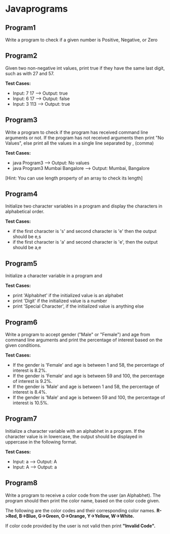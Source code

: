 # Javaprograms
## Program1
Write a program to check if a given number is Positive, Negative, or Zero
## Program2
Given two non-negative int values, print true if they have the same last digit, such as with 27 and 57.

**Test Cases:**
- Input: 7 17  --> Output: true
- Input: 6 17  --> Output: false
- Input: 3 113 --> Output: true
## Program3
Write a program to check if the program has received command line arguments or not. If the program has not received arguments then print "No Values", else print all the values in a single line separated by , (comma)

**Test Cases:**
- java Program3  --> Output: No values
- java Program3 Mumbai Bangalore  --> Output: Mumbai, Bangalore


[Hint: You can use length property of an array to check its length]
## Program4
Initialize two character variables in a program and display the characters in alphabetical order.

**Test Cases:**
- if the first character is 's' and second character is 'e' then the output should be e,s
- if the first character is 'a' and second character is 'e', then the output should be a,e
## Program5
Initialize a character variable in a program and

**Test Cases:**
- print 'Alphabhet' if the initialized value is an alphabet
- print 'Digit' if the initialized value is a number
- print 'Special Character', if the initialized value is anything else
## Program6
Write a program to accept gender ("Male" or "Female") and age from command line arguments and print the percentage of interest based on the given conditions.

**Test Cases:**
- If the gender is 'Female' and age is between 1 and 58, the percentage of interest is 8.2%.
- If the gender is 'Female' and age is between 59 and 100, the percentage of interest is 9.2%.
- If the gender is 'Male' and age is between 1 and 58, the percentage of interest is 8.4%.
- If the gender is 'Male' and age is between 59 and 100, the percentage of interest is 10.5%.
## Program7
Initialize a character variable with an alphabhet in a program. If the character value is in lowercase, the output should be displayed in uppercase in the following format.

**Test Cases:**
- Input: a  --> Output: A
- Input: A  --> Output: a
## Program8
Write a program to receive a color code from the user (an Alphabhet). The program should then print the color name, based on the color code given.

The following are the color codes and their corresponding color names. **R->Red, B->Blue, G->Green, O->Orange, Y->Yellow, W->White.**

If color code provided by the user is not valid then print **"Invalid Code".**
